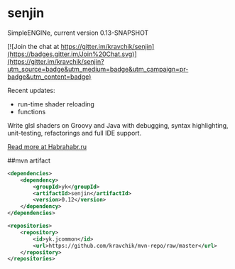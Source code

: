 # senjin
SimpleENGINe, current version 0.13-SNAPSHOT

[![Join the chat at https://gitter.im/kravchik/senjin](https://badges.gitter.im/Join%20Chat.svg)](https://gitter.im/kravchik/senjin?utm_source=badge&utm_medium=badge&utm_campaign=pr-badge&utm_content=badge)

Recent updates:

* run-time shader reloading
* functions

Write glsl shaders on Groovy and Java with debugging, syntax highlighting, unit-testing, refactorings and full IDE support.

[Read more at Habrahabr.ru](http://habrahabr.ru/post/269591/)

##mvn artifact
```xml
<dependencies>
    <dependency>
        <groupId>yk</groupId>
        <artifactId>senjin</artifactId>
        <version>0.12</version>
    </dependency>
</dependencies>

<repositories>
    <repository>
        <id>yk.jcommon</id>
        <url>https://github.com/kravchik/mvn-repo/raw/master</url>
    </repository>
</repositories>
```


